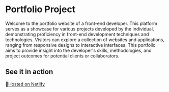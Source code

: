 # Portfolio Project

Welcome to the portfolio website of a front-end developer. This platform serves as a showcase for various projects developed by the individual, demonstrating proficiency in front-end development techniques and technologies. Visitors can explore a collection of websites and applications, ranging from responsive designs to interactive interfaces. This portfolio aims to provide insight into the developer's skills, methodologies, and project outcomes for potential clients or collaborators.

## See it in action
🔗[Hosted on Netlify](https://portfolio-mila-borodkina.netlify.app/)

